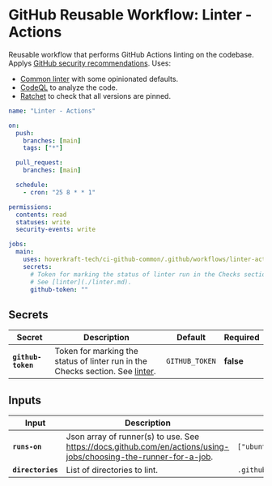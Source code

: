 <!-- start branding -->
<!-- end branding -->
<!-- start title -->

# GitHub Reusable Workflow: Linter - Actions

<!-- end title -->
<!-- start badges -->
<!-- end badges -->
<!-- start description -->

Reusable workflow that performs GitHub Actions linting on the codebase.
Applys [GitHub security recommendations](https://docs.github.com/en/actions/security-for-github-actions/security-guides/security-hardening-for-github-actions).
Uses:

- [Common linter](./linter.md) with some opinionated defaults.
- [CodeQL](https://docs.github.com/en/code-security/code-scanning/introduction-to-code-scanning/about-code-scanning-with-codeql) to analyze the code.
- [Ratchet](https://github.com/sethvargo/ratchet) to check that all versions are pinned.

<!-- end description -->
<!-- start contents -->
<!-- end contents -->
<!-- start usage -->

```yaml
name: "Linter - Actions"

on:
  push:
    branches: [main]
    tags: ["*"]

  pull_request:
    branches: [main]

  schedule:
    - cron: "25 8 * * 1"

permissions:
  contents: read
  statuses: write
  security-events: write

jobs:
  main:
    uses: hoverkraft-tech/ci-github-common/.github/workflows/linter-actions.yml@0.14.0
    secrets:
      # Token for marking the status of linter run in the Checks section.
      # See [linter](./linter.md).
      github-token: ""
```

<!-- end usage -->

## Secrets

<!-- start secrets -->

| **Secret**                    | **Description**                                                                              | **Default**               | **Required** |
| ----------------------------- | -------------------------------------------------------------------------------------------- | ------------------------- | ------------ |
| **<code>github-token</code>** | Token for marking the status of linter run in the Checks section. See [linter](./linter.md). | <code>GITHUB_TOKEN</code> | **false**    |

<!-- end secrets -->

## Inputs

<!-- start inputs -->

| **Input**                    | **Description**                                                                                                    | **Default**                             | **Type** | **Required** |
| ---------------------------- | ------------------------------------------------------------------------------------------------------------------ | --------------------------------------- | -------- | ------------ |
| **<code>runs-on</code>**     | Json array of runner(s) to use. See <https://docs.github.com/en/actions/using-jobs/choosing-the-runner-for-a-job>. | <code>["ubuntu-latest"]<code>           | `string` | **false**    |
| **<code>directories</code>** | List of directories to lint.                                                                                       | <code>.github/workflows\nactions</code> | `string` | **false**    |

<!-- end inputs -->

<!-- start outputs -->
<!-- end outputs -->
<!-- start [.github/ghadocs/examples/] -->
<!-- end [.github/ghadocs/examples/] -->
